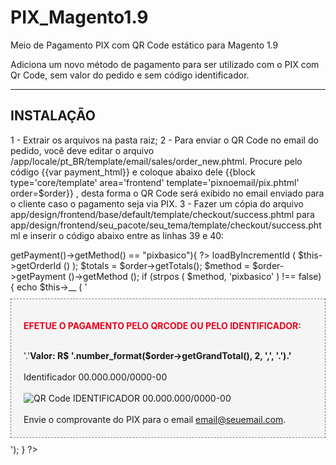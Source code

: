 # PIX_Magento1.9
Meio de Pagamento PIX com QR Code estático para Magento 1.9

Adiciona um novo método de pagamento para ser utilizado com o PIX com Qr Code, sem valor do pedido e sem código identificador.

----------------------------
INSTALAÇÃO
----------------------------

1 - Extrair os arquivos na pasta raiz;
2 - Para enviar o QR Code no email do pedido, você deve editar o arquivo /app/locale/pt_BR/template/email/sales/order_new.phtml.
Procure pelo código {{var payment_html}} e coloque abaixo dele {{block type='core/template' area='frontend' template='pixnoemail/pix.phtml' order=$order}} , desta forma o QR Code será exibido no email enviado para o cliente caso o pagamento seja via PIX.
3 - Fazer um cópia do arquivo app/design/frontend/base/default/template/checkout/success.phtml para app/design/frontend/seu_pacote/seu_tema/template/checkout/success.phtml e inserir o código abaixo entre as linhas 39 e 40:

<?php if ($order->getPayment()->getMethod() == "pixbasico"){ ?>
<?php
$order = Mage::getModel ( 'sales/order' );
$order->loadByIncrementId ( $this->getOrderId () );
$totals  = $order->getTotals();
$method = $order->getPayment ()->getMethod ();
if (strpos ( $method, 'pixbasico' ) !== false) {
	echo $this->__ ( '<div style=" padding: 20px; background-color: #f5f5f5; margin: 10px 0; border: grey 1px dashed;"><p style="color: #ee001c"><strong>EFETUE O PAGAMENTO PELO QRCODE OU PELO IDENTIFICADOR:</strong></p><br>'.'<strong>Valor: R$ '.number_format($order->getGrandTotal(), 2, ',', '.').'</strong><br><br>Identificador 00.000.000/0000-00<br><br><img src="https://www.seusite.com/media/wysiwyg/pix/qrcode.gif" alt="QR Code IDENTIFICADOR 00.000.000/0000-00" /><br><br>Envie o comprovante do PIX para o email <a href="mailto:email@seuemail.com?Subject=Comprovante - PIX" target="_top">email@seuemail.com</a>.</div>');
}
?>
<?php } ?>
